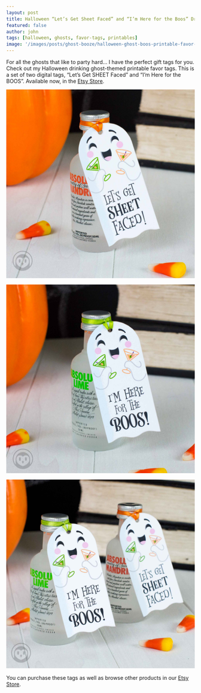 ```yaml
---
layout: post
title: Halloween “Let’s Get Sheet Faced” and “I’m Here for the Boos” Drinking Ghost Printable Favor Tags
featured: false
author: john
tags: [halloween, ghosts, favor-tags, printables]
image: '/images/posts/ghost-booze/halloween-ghost-boos-printable-favor-tags-main.jpg'
---
```

<div style="display:none;">
  <img src="/images/posts/ghost-booze/halloween-ghost-boos-printable-favor-tags-pin.jpg" alt="Halloween Let’s Get Sheet Faced Drinking Ghosts Printable Favor Tags">
</div>

For all the ghosts that like to party hard… I have the perfect gift tags for you. Check out my Halloween drinking ghost-themed printable favor tags. This is a set of two digital tags, “Let’s Get SHEET Faced” and “I’m Here for the BOOS”. Available now, in the <a href="https://www.etsy.com/listing/536874084/" target="_blank" alt="Etsy Store">Etsy Store</a>.

![Halloween Let's Get Sheet Faced Ghost Printable Favor Tags](/images/posts/ghost-booze/halloween-ghost-lets-get-sheet-faced-printable-favor-tag.jpg)

![Halloween I’m Here for the Boos Ghost Printable Favor Tags](/images/posts/ghost-booze/halloween-ghost-here-for-the-boos-printable-favor-tag.jpg)

![Halloween Drinking Ghosts Printable Favor Tags](/images/posts/ghost-booze/halloween-ghost-boos-printable-favor-tags.jpg)

You can purchase these tags as well as browse other products in our
<a href="https://www.etsy.com/listing/536874084/" target="_blank" alt="Etsy Store">Etsy Store</a>.
